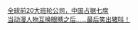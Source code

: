   
[全球前20大班轮公司，中国占据七席](http://www.dianyue.me/archives/217/inwnxmfu8bui3in8/)  
[当动漫人物互换眼睛之后……最后笑出猪叫！](http://www.dianyue.me/archives/116/g0ndpz4p0oblobvi/)
